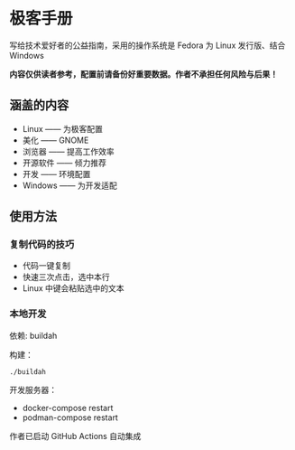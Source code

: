 # 极客手册

写给技术爱好者的公益指南，采用的操作系统是 Fedora 为 Linux 发行版、结合 Windows

**内容仅供读者参考，配置前请备份好重要数据。作者不承担任何风险与后果！**

## 涵盖的内容

- Linux —— 为极客配置
- 美化 —— GNOME
- 浏览器 —— 提高工作效率
- 开源软件 —— 倾力推荐
- 开发 —— 环境配置
- Windows —— 为开发适配

## 使用方法

### 复制代码的技巧

- 代码一键复制
- 快速三次点击，选中本行
- Linux 中键会粘贴选中的文本

### 本地开发

依赖: buildah

构建：

    ./buildah

开发服务器：

- docker-compose restart
- podman-compose restart

作者已启动 GitHub Actions 自动集成
